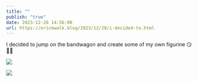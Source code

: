 ```yaml
---
title: ""
publish: "true"
date: 2023-12-28 14:56:00
url: https://ericmwalk.blog/2023/12/28/i-decided-to.html
---
```


I decided to jump on the bandwagon and create some of my own figurine 😏 🏃‍♂️

![](https://ericmwalk.blog/uploads/2024/designer-2.jpeg)

![](https://ericmwalk.blog/uploads/2024/designer-3.jpeg)